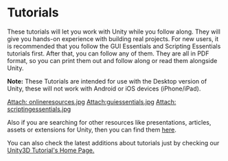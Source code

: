 Tutorials
=========


These tutorials will let you work with Unity while you follow along.  They will give you hands-on experience with building real projects.  For new users, it is recommended that you follow the GUI Essentials and Scripting Essentials tutorials first.  After that, you can follow any of them.  They are all in PDF format, so you can print them out and follow along or read them alongside Unity.

__Note:__ These Tutorials are intended for use with the Desktop version of Unity, these will not work with Android or iOS devices (iPhone/iPad).

[Attach: onlineresources.jpg](http://unity3d.com/support/documentation/tutorials/.html) [Attach:guiessentials.jpg](Attach:GUIEssentials.pdf.html) [Attach: scriptingessentials.jpg](Attach:ScriptingTutorial.pdf.html)

Also if you are searching for other resources like presentations, articles, assets or extensions for Unity, then you can find them [here](http://unity3d.com/support/resources/.html).

You can also check the latest additions about tutorials just by checking our [Unity3D Tutorial's Home Page.](http://unity3d.com/support/resources/tutorials.html)
